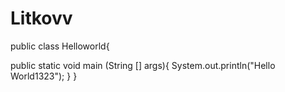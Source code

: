 # Litkovv
public class Helloworld{


public static void main (String [] args){
System.out.println("Hello World1323");
}
}